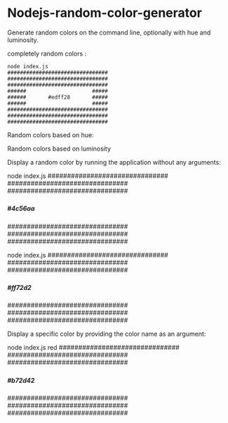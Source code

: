 # Nodejs-random-color-generator

Generate random colors on the command line, optionally with hue and luminosity.

completely random colors :

```
node index.js
################################
################################
################################
######                     #####
######       #edff28       #####
######                     #####
################################
################################
################################
```

Random colors based on hue:

Random colors based on luminosity

Display a random color by running the application without any arguments:

node index.js
###############################
###############################
###############################

#####

##### #4c56aa

#####

###############################
###############################
###############################

node index.js
###############################
###############################
###############################

#####

##### #ff72d2

#####

###############################
###############################
###############################

Display a specific color by providing the color name as an argument:

node index.js red
###############################
###############################
###############################

#####

##### #b72d42

#####

###############################
###############################
###############################
